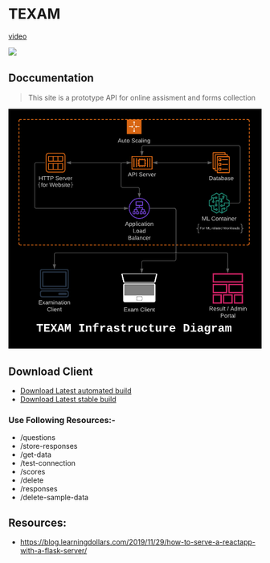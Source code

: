 # TEXAM
[video](https://youtu.be/Kt32XG00gv0)

![](gui/favicon.ico)

## Doccumentation

> This site is a prototype API for online assisment and forms collection


![](Documentation/Diagram.png)

## Download Client 
- [Download Latest automated build](https://github.com/harshsinghvi/texam/releases/download/latest/quiz-windows.exe)
- [Download Latest stable build](https://github.com/harshsinghvi/texam/releases/download/stable/quiz-windows.exe)

### Use Following Resources:- 

* /questions
* /store-responses
* /get-data
* /test-connection
* /scores
* /delete   
* /responses
* /delete-sample-data

## Resources:
- https://blog.learningdollars.com/2019/11/29/how-to-serve-a-reactapp-with-a-flask-server/
